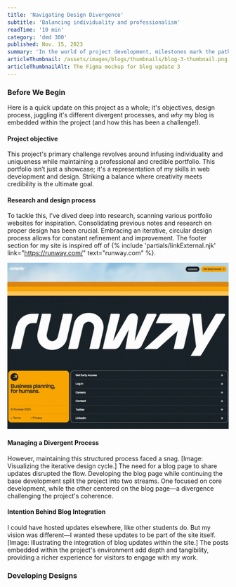 ```yaml
---
title: 'Navigating Design Divergence'
subtitle: 'Balancing individuality and professionalism'
readTime: '10 min'
category: 'dmd 300'
published: Nov. 15, 2023
summary: 'In the world of project development, milestones mark the path to success. My recent strides are a testament to innovation, meticulous planning, and the delicate dance between individuality and professionalism within a portfolio project.'
articleThumbnail: /assets/images/blogs/thumbnails/blog-3-thumbnail.png
articleThumbnailAlt: The Figma mockup for blog update 3
---
```


<section class="article-section">

### Before We Begin

Here is a quick update on this project as a whole; it's objectives, design process, juggling it's different divergent processes, and *why* my blog is embedded within the project (and how this has been a challenge!).

#### Project objective

This project's primary challenge revolves around infusing individuality and uniqueness while maintaining a professional and credible portfolio. This portfolio isn’t just a showcase; it's a representation of my skills in web development and design. Striking a balance where creativity meets credibility is the ultimate goal.

#### Research and design process

To tackle this, I’ve dived deep into research, scanning various portfolio websites for inspiration. Consolidating previous notes and research on proper design has been crucial. Embracing an iterative, circular design process allows for constant refinement and improvement. The footer section for my site is inspired off of {% include 'partials/linkExternal.njk' link="https://runway.com/" text="runway.com" %}.

<div class="article-content-image-container">
<div class="article-content-image-wrapper">
<img class="article-content-image --parallex-img" src="../assets/images/blogs/blog-3/reference-site.png" alt="A screenshot of runway.com's footer section">
</div>
</div>

#### Managing a Divergent Process

However, maintaining this structured process faced a snag. [Image: Visualizing the iterative design cycle.] The need for a blog page to share updates disrupted the flow. Developing the blog page while continuing the base development split the project into two streams. One focused on core development, while the other centered on the blog page—a divergence challenging the project's coherence.

#### Intention Behind Blog Integration

I could have hosted updates elsewhere, like other students do. But my vision was different—I wanted these updates to be part of the site itself. [Image: Illustrating the integration of blog updates within the site.] The posts embedded within the project's environment add depth and tangibility, providing a richer experience for visitors to engage with my work.

</section>

<section class="article-section">

### Developing Designs

</section>
